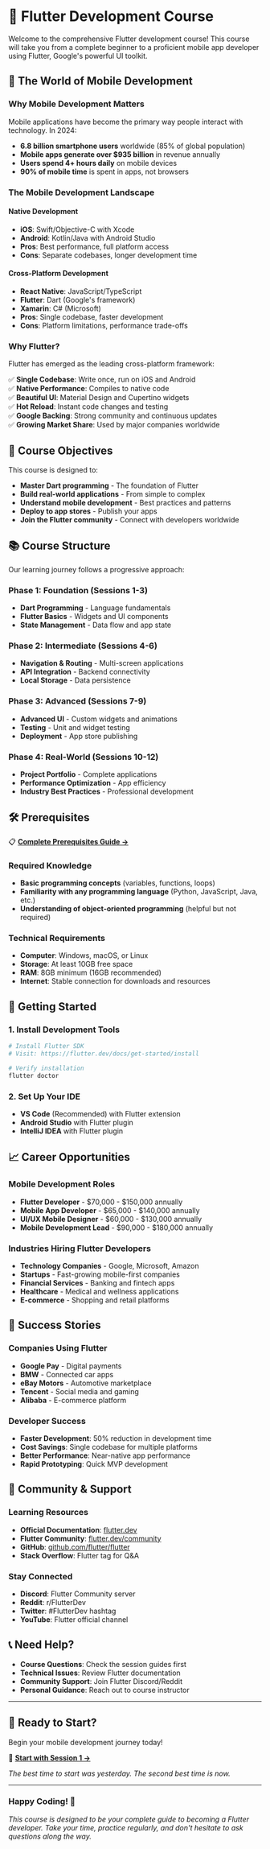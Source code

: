 # 🚀 Flutter Development Course

Welcome to the comprehensive Flutter development course! This course will take you from a complete beginner to a proficient mobile app developer using Flutter, Google's powerful UI toolkit.

## 📱 The World of Mobile Development

### Why Mobile Development Matters

Mobile applications have become the primary way people interact with technology. In 2024:

- **6.8 billion smartphone users** worldwide (85% of global population)
- **Mobile apps generate over $935 billion** in revenue annually
- **Users spend 4+ hours daily** on mobile devices
- **90% of mobile time** is spent in apps, not browsers

### The Mobile Development Landscape

#### Native Development

- **iOS**: Swift/Objective-C with Xcode
- **Android**: Kotlin/Java with Android Studio
- **Pros**: Best performance, full platform access
- **Cons**: Separate codebases, longer development time

#### Cross-Platform Development

- **React Native**: JavaScript/TypeScript
- **Flutter**: Dart (Google's framework)
- **Xamarin**: C# (Microsoft)
- **Pros**: Single codebase, faster development
- **Cons**: Platform limitations, performance trade-offs

### Why Flutter?

Flutter has emerged as the leading cross-platform framework:

✅ **Single Codebase**: Write once, run on iOS and Android  
✅ **Native Performance**: Compiles to native code  
✅ **Beautiful UI**: Material Design and Cupertino widgets  
✅ **Hot Reload**: Instant code changes and testing  
✅ **Google Backing**: Strong community and continuous updates  
✅ **Growing Market Share**: Used by major companies worldwide

## 🎯 Course Objectives

This course is designed to:

- **Master Dart programming** - The foundation of Flutter
- **Build real-world applications** - From simple to complex
- **Understand mobile development** - Best practices and patterns
- **Deploy to app stores** - Publish your apps
- **Join the Flutter community** - Connect with developers worldwide

## 📚 Course Structure

Our learning journey follows a progressive approach:

### Phase 1: Foundation (Sessions 1-3)

- **Dart Programming** - Language fundamentals
- **Flutter Basics** - Widgets and UI components
- **State Management** - Data flow and app state

### Phase 2: Intermediate (Sessions 4-6)

- **Navigation & Routing** - Multi-screen applications
- **API Integration** - Backend connectivity
- **Local Storage** - Data persistence

### Phase 3: Advanced (Sessions 7-9)

- **Advanced UI** - Custom widgets and animations
- **Testing** - Unit and widget testing
- **Deployment** - App store publishing

### Phase 4: Real-World (Sessions 10-12)

- **Project Portfolio** - Complete applications
- **Performance Optimization** - App efficiency
- **Industry Best Practices** - Professional development

## 🛠️ Prerequisites

📋 **[Complete Prerequisites Guide →](docs/prerequests.md)**

### Required Knowledge

- **Basic programming concepts** (variables, functions, loops)
- **Familiarity with any programming language** (Python, JavaScript, Java, etc.)
- **Understanding of object-oriented programming** (helpful but not required)

### Technical Requirements

- **Computer**: Windows, macOS, or Linux
- **Storage**: At least 10GB free space
- **RAM**: 8GB minimum (16GB recommended)
- **Internet**: Stable connection for downloads and resources

## 🚀 Getting Started

### 1. Install Development Tools

```bash
# Install Flutter SDK
# Visit: https://flutter.dev/docs/get-started/install

# Verify installation
flutter doctor
```

### 2. Set Up Your IDE

- **VS Code** (Recommended) with Flutter extension
- **Android Studio** with Flutter plugin
- **IntelliJ IDEA** with Flutter plugin

## 📈 Career Opportunities

### Mobile Development Roles

- **Flutter Developer** - $70,000 - $150,000 annually
- **Mobile App Developer** - $65,000 - $140,000 annually
- **UI/UX Mobile Designer** - $60,000 - $130,000 annually
- **Mobile Development Lead** - $90,000 - $180,000 annually

### Industries Hiring Flutter Developers

- **Technology Companies** - Google, Microsoft, Amazon
- **Startups** - Fast-growing mobile-first companies
- **Financial Services** - Banking and fintech apps
- **Healthcare** - Medical and wellness applications
- **E-commerce** - Shopping and retail platforms

## 🌟 Success Stories

### Companies Using Flutter

- **Google Pay** - Digital payments
- **BMW** - Connected car apps
- **eBay Motors** - Automotive marketplace
- **Tencent** - Social media and gaming
- **Alibaba** - E-commerce platform

### Developer Success

- **Faster Development**: 50% reduction in development time
- **Cost Savings**: Single codebase for multiple platforms
- **Better Performance**: Near-native app performance
- **Rapid Prototyping**: Quick MVP development

## 🤝 Community & Support

### Learning Resources

- **Official Documentation**: [flutter.dev](https://flutter.dev)
- **Flutter Community**: [flutter.dev/community](https://flutter.dev/community)
- **GitHub**: [github.com/flutter/flutter](https://github.com/flutter/flutter)
- **Stack Overflow**: Flutter tag for Q&A

### Stay Connected

- **Discord**: Flutter Community server
- **Reddit**: r/FlutterDev
- **Twitter**: #FlutterDev hashtag
- **YouTube**: Flutter official channel

## 📞 Need Help?

- **Course Questions**: Check the session guides first
- **Technical Issues**: Review Flutter documentation
- **Community Support**: Join Flutter Discord/Reddit
- **Personal Guidance**: Reach out to course instructor

---

## 🎉 Ready to Start?

Begin your mobile development journey today!

📖 **[Start with Session 1 →](docs/session-1.md)**

_The best time to start was yesterday. The second best time is now._

---

### **Happy Coding! 🚀**

_This course is designed to be your complete guide to becoming a Flutter developer. Take your time, practice regularly, and don't hesitate to ask questions along the way._
